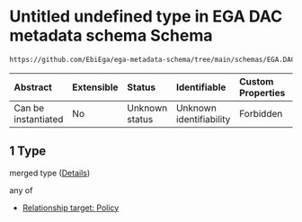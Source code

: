 # Untitled undefined type in EGA DAC metadata schema Schema

```txt
https://github.com/EbiEga/ega-metadata-schema/tree/main/schemas/EGA.DAC.json#/properties/dac_relationships/items/allOf/1/anyOf/0/allOf/1
```



| Abstract            | Extensible | Status         | Identifiable            | Custom Properties | Additional Properties | Access Restrictions | Defined In                                                             |
| :------------------ | :--------- | :------------- | :---------------------- | :---------------- | :-------------------- | :------------------ | :--------------------------------------------------------------------- |
| Can be instantiated | No         | Unknown status | Unknown identifiability | Forbidden         | Allowed               | none                | [EGA.DAC.json\*](../../../schemas/EGA.DAC.json "open original schema") |

## 1 Type

merged type ([Details](ega-8-properties-dac-relationships-items-allof-relationship-constraints-for-a-dac-anyof-allowed-relationships-of-type-referenced_by-main-ones-allof-1.md))

any of

*   [Relationship target: Policy](ega-12-definitions-relationship-target-policy.md "check type definition")
